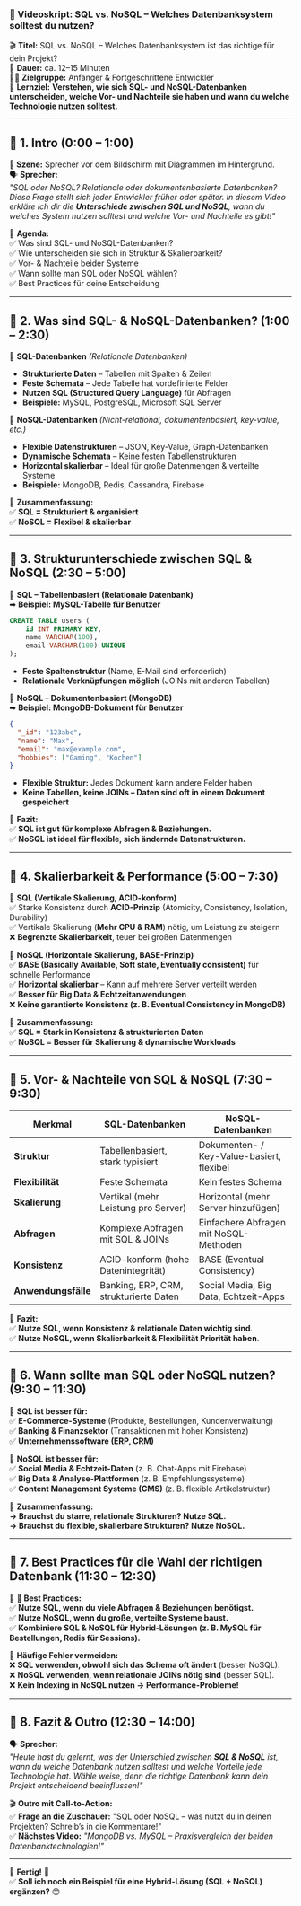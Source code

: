 ### **📜 Videoskript: SQL vs. NoSQL – Welches Datenbanksystem solltest du nutzen?**

🎬 **Titel:** SQL vs. NoSQL – Welches Datenbanksystem ist das richtige für dein Projekt?  
🎤 **Dauer:** ca. 12–15 Minuten  
👨‍🏫 **Zielgruppe:** Anfänger & Fortgeschrittene Entwickler  
🎯 **Lernziel:** **Verstehen, wie sich SQL- und NoSQL-Datenbanken unterscheiden, welche Vor- und Nachteile sie haben und wann du welche Technologie nutzen solltest.**

---

## **🔹 1. Intro (0:00 – 1:00)**

**🎥 Szene:** Sprecher vor dem Bildschirm mit Diagrammen im Hintergrund.  
🗣️ **Sprecher:**  
_"SQL oder NoSQL? Relationale oder dokumentenbasierte Datenbanken? Diese Frage stellt sich jeder Entwickler früher oder später. In diesem Video erkläre ich dir die **Unterschiede zwischen SQL und NoSQL**, wann du welches System nutzen solltest und welche Vor- und Nachteile es gibt!"_

📌 **Agenda:**  
✅ Was sind SQL- und NoSQL-Datenbanken?  
✅ Wie unterscheiden sie sich in Struktur & Skalierbarkeit?  
✅ Vor- & Nachteile beider Systeme  
✅ Wann sollte man SQL oder NoSQL wählen?  
✅ Best Practices für deine Entscheidung

---

## **🔹 2. Was sind SQL- & NoSQL-Datenbanken? (1:00 – 2:30)**

📌 **SQL-Datenbanken** _(Relationale Datenbanken)_

- **Strukturierte Daten** – Tabellen mit Spalten & Zeilen
- **Feste Schemata** – Jede Tabelle hat vordefinierte Felder
- **Nutzen SQL (Structured Query Language)** für Abfragen
- **Beispiele:** MySQL, PostgreSQL, Microsoft SQL Server

📌 **NoSQL-Datenbanken** _(Nicht-relational, dokumentenbasiert, key-value, etc.)_

- **Flexible Datenstrukturen** – JSON, Key-Value, Graph-Datenbanken
- **Dynamische Schemata** – Keine festen Tabellenstrukturen
- **Horizontal skalierbar** – Ideal für große Datenmengen & verteilte Systeme
- **Beispiele:** MongoDB, Redis, Cassandra, Firebase

🎯 **Zusammenfassung:**  
✅ **SQL = Strukturiert & organisiert**  
✅ **NoSQL = Flexibel & skalierbar**

---

## **🔹 3. Strukturunterschiede zwischen SQL & NoSQL (2:30 – 5:00)**

📌 **SQL – Tabellenbasiert (Relationale Datenbank)**  
➡ **Beispiel: MySQL-Tabelle für Benutzer**

```sql
CREATE TABLE users (
    id INT PRIMARY KEY,
    name VARCHAR(100),
    email VARCHAR(100) UNIQUE
);
```

- **Feste Spaltenstruktur** (Name, E-Mail sind erforderlich)
- **Relationale Verknüpfungen möglich** (JOINs mit anderen Tabellen)

📌 **NoSQL – Dokumentenbasiert (MongoDB)**  
➡ **Beispiel: MongoDB-Dokument für Benutzer**

```json
{
  "_id": "123abc",
  "name": "Max",
  "email": "max@example.com",
  "hobbies": ["Gaming", "Kochen"]
}
```

- **Flexible Struktur:** Jedes Dokument kann andere Felder haben
- **Keine Tabellen, keine JOINs – Daten sind oft in einem Dokument gespeichert**

🎯 **Fazit:**  
✅ **SQL ist gut für komplexe Abfragen & Beziehungen.**  
✅ **NoSQL ist ideal für flexible, sich ändernde Datenstrukturen.**

---

## **🔹 4. Skalierbarkeit & Performance (5:00 – 7:30)**

📌 **SQL (Vertikale Skalierung, ACID-konform)**  
✅ Starke Konsistenz durch **ACID-Prinzip** (Atomicity, Consistency, Isolation, Durability)  
✅ Vertikale Skalierung (**Mehr CPU & RAM**) nötig, um Leistung zu steigern  
❌ **Begrenzte Skalierbarkeit**, teuer bei großen Datenmengen

📌 **NoSQL (Horizontale Skalierung, BASE-Prinzip)**  
✅ **BASE (Basically Available, Soft state, Eventually consistent)** für schnelle Performance  
✅ **Horizontal skalierbar** – Kann auf mehrere Server verteilt werden  
✅ **Besser für Big Data & Echtzeitanwendungen**  
❌ **Keine garantierte Konsistenz (z. B. Eventual Consistency in MongoDB)**

🎯 **Zusammenfassung:**  
✅ **SQL = Stark in Konsistenz & strukturierten Daten**  
✅ **NoSQL = Besser für Skalierung & dynamische Workloads**

---

## **🔹 5. Vor- & Nachteile von SQL & NoSQL (7:30 – 9:30)**

| **Merkmal**         | **SQL-Datenbanken**                    | **NoSQL-Datenbanken**                     |
| ------------------- | -------------------------------------- | ----------------------------------------- |
| **Struktur**        | Tabellenbasiert, stark typisiert       | Dokumenten- / Key-Value-basiert, flexibel |
| **Flexibilität**    | Feste Schemata                         | Kein festes Schema                        |
| **Skalierung**      | Vertikal (mehr Leistung pro Server)    | Horizontal (mehr Server hinzufügen)       |
| **Abfragen**        | Komplexe Abfragen mit SQL & JOINs      | Einfachere Abfragen mit NoSQL-Methoden    |
| **Konsistenz**      | ACID-konform (hohe Datenintegrität)    | BASE (Eventual Consistency)               |
| **Anwendungsfälle** | Banking, ERP, CRM, strukturierte Daten | Social Media, Big Data, Echtzeit-Apps     |

🎯 **Fazit:**  
✅ **Nutze SQL, wenn Konsistenz & relationale Daten wichtig sind**.  
✅ **Nutze NoSQL, wenn Skalierbarkeit & Flexibilität Priorität haben**.

---

## **🔹 6. Wann sollte man SQL oder NoSQL nutzen? (9:30 – 11:30)**

📌 **SQL ist besser für:**  
✅ **E-Commerce-Systeme** (Produkte, Bestellungen, Kundenverwaltung)  
✅ **Banking & Finanzsektor** (Transaktionen mit hoher Konsistenz)  
✅ **Unternehmenssoftware (ERP, CRM)**

📌 **NoSQL ist besser für:**  
✅ **Social Media & Echtzeit-Daten** (z. B. Chat-Apps mit Firebase)  
✅ **Big Data & Analyse-Plattformen** (z. B. Empfehlungssysteme)  
✅ **Content Management Systeme (CMS)** (z. B. flexible Artikelstruktur)

🎯 **Zusammenfassung:**  
**→ Brauchst du starre, relationale Strukturen? Nutze SQL.**  
**→ Brauchst du flexible, skalierbare Strukturen? Nutze NoSQL.**

---

## **🔹 7. Best Practices für die Wahl der richtigen Datenbank (11:30 – 12:30)**

📌 **🚀 Best Practices:**  
✅ **Nutze SQL, wenn du viele Abfragen & Beziehungen benötigst.**  
✅ **Nutze NoSQL, wenn du große, verteilte Systeme baust.**  
✅ **Kombiniere SQL & NoSQL für Hybrid-Lösungen (z. B. MySQL für Bestellungen, Redis für Sessions).**

📌 **Häufige Fehler vermeiden:**  
❌ **SQL verwenden, obwohl sich das Schema oft ändert** (besser NoSQL).  
❌ **NoSQL verwenden, wenn relationale JOINs nötig sind** (besser SQL).  
❌ **Kein Indexing in NoSQL nutzen → Performance-Probleme!**

---

## **🔹 8. Fazit & Outro (12:30 – 14:00)**

🗣️ **Sprecher:**  
_"Heute hast du gelernt, was der Unterschied zwischen **SQL & NoSQL** ist, wann du welche Datenbank nutzen solltest und welche Vorteile jede Technologie hat. Wähle weise, denn die richtige Datenbank kann dein Projekt entscheidend beeinflussen!"_

🎬 **Outro mit Call-to-Action:**  
✅ **Frage an die Zuschauer:** "SQL oder NoSQL – was nutzt du in deinen Projekten? Schreib’s in die Kommentare!"  
✅ **Nächstes Video:** _"MongoDB vs. MySQL – Praxisvergleich der beiden Datenbanktechnologien!"_

---

🎯 **Fertig!** 🎯  
✅ **Soll ich noch ein Beispiel für eine Hybrid-Lösung (SQL + NoSQL) ergänzen?** 😊

